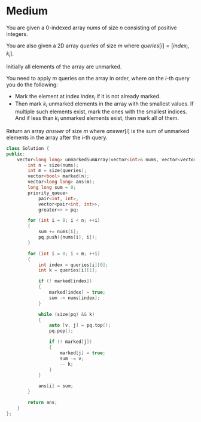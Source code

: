 # Medium

You are given a 0-indexed array $nums$ of size $n$ consisting of positive integers.

You are also given a 2D array $queries$ of size $m$ where $queries[i] = [index_i, k_i]$.

Initially all elements of the array are unmarked.

You need to apply $m$ queries on the array in order, where on the $i$-th query you do the following:

- Mark the element at index $index_i$ if it is not already marked.
- Then mark $k_i$ unmarked elements in the array with the smallest values. If multiple such elements exist, mark the ones with the smallest indices. And if less than $k_i$ unmarked elements exist, then mark all of them.

Return an array $answer$ of size $m$ where $answer[i]$ is the sum of unmarked elements in the array after the $i$-th query.

```cpp
class Solution {
public:
    vector<long long> unmarkedSumArray(vector<int>& nums, vector<vector<int>>& queries) {
        int n = size(nums);
        int m = size(queries);
        vector<bool> marked(n);
        vector<long long> ans(m);
        long long sum = 0;
        priority_queue<
            pair<int, int>, 
            vector<pair<int, int>>, 
            greater<> > pq;

        for (int i = 0; i < n; ++i)
        {
            sum += nums[i];
            pq.push({nums[i], i});
        }

        for (int i = 0; i < m; ++i)
        {
            int index = queries[i][0];
            int k = queries[i][1];

            if (! marked[index])
            {
                marked[index] = true;
                sum -= nums[index];
            }

            while (size(pq) && k)
            {
                auto [v, j] = pq.top();
                pq.pop();

                if (! marked[j])
                {
                    marked[j] = true;
                    sum -= v;
                    -- k;
                }
            }

            ans[i] = sum;
        }

        return ans;
    }
};
```
